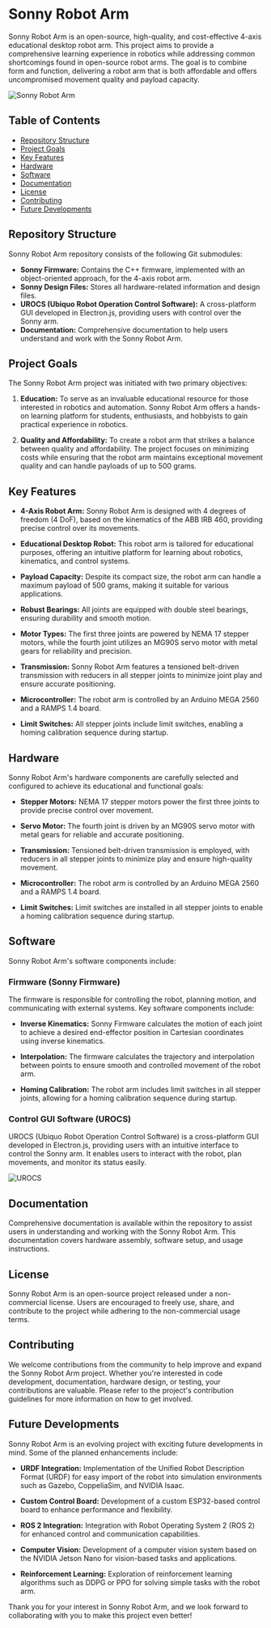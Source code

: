 # Sonny Robot Arm

Sonny Robot Arm is an open-source, high-quality, and cost-effective 4-axis educational desktop robot arm. This project aims to provide a comprehensive learning experience in robotics while addressing common shortcomings found in open-source robot arms. The goal is to combine form and function, delivering a robot arm that is both affordable and offers uncompromised movement quality and payload capacity.

![Sonny Robot Arm](images/sonny_1.jpg)

## Table of Contents
- [Repository Structure](#repository-structure)
- [Project Goals](#project-goals)
- [Key Features](#key-features)
- [Hardware](#hardware)
- [Software](#software)
- [Documentation](#documentation)
- [License](#license)
- [Contributing](#contributing)
- [Future Developments](#future-developments)

## Repository Structure

Sonny Robot Arm repository consists of the following Git submodules:
- **Sonny Firmware:** Contains the C++ firmware, implemented with an object-oriented approach, for the 4-axis robot arm.
- **Sonny Design Files:** Stores all hardware-related information and design files.
- **UROCS (Ubiquo Robot Operation Control Software):** A cross-platform GUI developed in Electron.js, providing users with control over the Sonny arm.
- **Documentation:** Comprehensive documentation to help users understand and work with the Sonny Robot Arm.

## Project Goals

The Sonny Robot Arm project was initiated with two primary objectives:

1. **Education:** To serve as an invaluable educational resource for those interested in robotics and automation. Sonny Robot Arm offers a hands-on learning platform for students, enthusiasts, and hobbyists to gain practical experience in robotics.

2. **Quality and Affordability:** To create a robot arm that strikes a balance between quality and affordability. The project focuses on minimizing costs while ensuring that the robot arm maintains exceptional movement quality and can handle payloads of up to 500 grams.

## Key Features

- **4-Axis Robot Arm:** Sonny Robot Arm is designed with 4 degrees of freedom (4 DoF), based on the kinematics of the ABB IRB 460, providing precise control over its movements.

- **Educational Desktop Robot:** This robot arm is tailored for educational purposes, offering an intuitive platform for learning about robotics, kinematics, and control systems.

- **Payload Capacity:** Despite its compact size, the robot arm can handle a maximum payload of 500 grams, making it suitable for various applications.

- **Robust Bearings:** All joints are equipped with double steel bearings, ensuring durability and smooth motion.

- **Motor Types:** The first three joints are powered by NEMA 17 stepper motors, while the fourth joint utilizes an MG90S servo motor with metal gears for reliability and precision.

- **Transmission:** Sonny Robot Arm features a tensioned belt-driven transmission with reducers in all stepper joints to minimize joint play and ensure accurate positioning.

- **Microcontroller:** The robot arm is controlled by an Arduino MEGA 2560 and a RAMPS 1.4 board.

- **Limit Switches:** All stepper joints include limit switches, enabling a homing calibration sequence during startup.

## Hardware

Sonny Robot Arm's hardware components are carefully selected and configured to achieve its educational and functional goals:

- **Stepper Motors:** NEMA 17 stepper motors power the first three joints to provide precise control over movement.

- **Servo Motor:** The fourth joint is driven by an MG90S servo motor with metal gears for reliable and accurate positioning.

- **Transmission:** Tensioned belt-driven transmission is employed, with reducers in all stepper joints to minimize play and ensure high-quality movement.

- **Microcontroller:** The robot arm is controlled by an Arduino MEGA 2560 and a RAMPS 1.4 board.

- **Limit Switches:** Limit switches are installed in all stepper joints to enable a homing calibration sequence during startup.

## Software

Sonny Robot Arm's software components include:

### Firmware (Sonny Firmware)

The firmware is responsible for controlling the robot, planning motion, and communicating with external systems. Key software components include:

- **Inverse Kinematics:** Sonny Firmware calculates the motion of each joint to achieve a desired end-effector position in Cartesian coordinates using inverse kinematics.

- **Interpolation:** The firmware calculates the trajectory and interpolation between points to ensure smooth and controlled movement of the robot arm.

- **Homing Calibration:** The robot arm includes limit switches in all stepper joints, allowing for a homing calibration sequence during startup.

### Control GUI Software (UROCS)

UROCS (Ubiquo Robot Operation Control Software) is a cross-platform GUI developed in Electron.js, providing users with an intuitive interface to control the Sonny arm. It enables users to interact with the robot, plan movements, and monitor its status easily.

![UROCS](images/uroc_1.png)

## Documentation

Comprehensive documentation is available within the repository to assist users in understanding and working with the Sonny Robot Arm. This documentation covers hardware assembly, software setup, and usage instructions.

## License

Sonny Robot Arm is an open-source project released under a non-commercial license. Users are encouraged to freely use, share, and contribute to the project while adhering to the non-commercial usage terms.

## Contributing

We welcome contributions from the community to help improve and expand the Sonny Robot Arm project. Whether you're interested in code development, documentation, hardware design, or testing, your contributions are valuable. Please refer to the project's contribution guidelines for more information on how to get involved.

## Future Developments

Sonny Robot Arm is an evolving project with exciting future developments in mind. Some of the planned enhancements include:

- **URDF Integration:** Implementation of the Unified Robot Description Format (URDF) for easy import of the robot into simulation environments such as Gazebo, CoppeliaSim, and NVIDIA Isaac.

- **Custom Control Board:** Development of a custom ESP32-based control board to enhance performance and flexibility.

- **ROS 2 Integration:** Integration with Robot Operating System 2 (ROS 2) for enhanced control and communication capabilities.

- **Computer Vision:** Development of a computer vision system based on the NVIDIA Jetson Nano for vision-based tasks and applications.

- **Reinforcement Learning:** Exploration of reinforcement learning algorithms such as DDPG or PPO for solving simple tasks with the robot arm.

Thank you for your interest in Sonny Robot Arm, and we look forward to collaborating with you to make this project even better!

